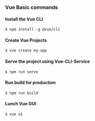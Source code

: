 ### Vue Basic commands
#### Install the Vue CLI  
`$ npm install -g @vue/cli`  

#### Create Vue Projects  
`$ vue create my-app`  

#### Serve the project using Vue-CLI-Service
`$ npm run serve`  

#### Run build for production  
`$ npm run build`  

#### Lunch Vue GUI
`$ vue ui`  
